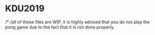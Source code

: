 # KDU2019
/*
/all of these files are WIP, it is highly advised that you do not play the pong game due to the fact that it is not done properly.
